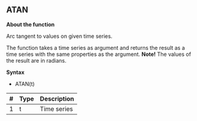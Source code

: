 ﻿## ATAN
**About the function**

Arc tangent to values on given time series.

The function takes a time series as argument and returns the result as a time
series with the same properties as the argument. **Note!** The values of the
result are in radians.

**Syntax**

- ATAN(t)

| # | Type | Description |
|---|---|---|
| 1 | t | Time series |
